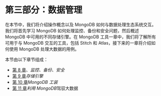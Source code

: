 # 第三部分：数据管理

在本节中，我们将介绍操作概念以及 MongoDB 如何与数据处理生态系统交互。我们将首先学习 MongoDB 如何处理监控、备份和安全问题，然后概述 MongoDB 中可用的不同存储引擎。在 MongoDB 工具一章中，我们将了解所有可用于与 MongoDB 交互的工具，包括 Stitch 和 Atlas，接下来的一章将介绍如何使用 MongoDB 处理大数据的用例。

本节由以下章节组成：

*   [第 8 章](08.html)、*监控、备份、安全*
*   [第 9 章](09.html)*存储引擎*
*   [第 10 章](10.html)*MongoDB 工装*
*   [第 11 章](11.html)*利用 MongoDB*驾驭大数据
